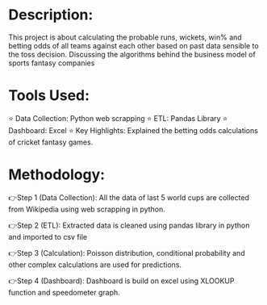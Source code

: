 # Description:

This project is about calculating the probable runs, wickets, win% and betting odds of all teams against each other based on past data sensible to the toss decision.
Discussing the algorithms behind the business model of sports fantasy companies

# Tools Used:
⭐ Data Collection: Python web scrapping
⭐ ETL: Pandas Library
⭐ Dashboard: Excel
⭐ Key Highlights: Explained the betting odds calculations of cricket fantasy games.

# Methodology:

👉Step 1 (Data Collection): All the data of last 5 world cups are collected from Wikipedia using web scrapping in python. 

👉Step 2 (ETL): Extracted data is cleaned using pandas library in python and imported to csv file

👉Step 3 (Calculation): Poisson distribution, conditional probability and other complex calculations are used for predictions.

👉Step 4 (Dashboard): Dashboard is build on excel using XLOOKUP function and speedometer graph.
